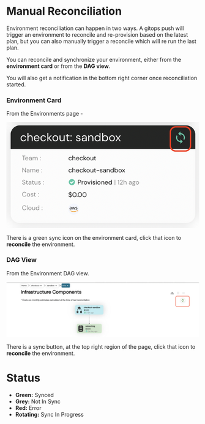 # Manual Reconciliation

Environment reconciliation can happen in two ways. A gitops push will trigger an environment to reconcile and re-provision based on the latest plan, but you can also manually trigger a reconcile which will re run the last plan.

You can reconcile and synchronize your environment, either from the **environment card** or from the **DAG view**.

You will also get a notification in the bottom right corner once reconciliation started.

### Environment Card

From the Environments page -

![dashboard-reconcile](../assets/images/environment-card-reconcile.png "dashboard-reconcile")

There is a green sync icon on the environment card, click that icon to **reconcile** the environment.

### DAG View

From the Environment DAG view.

![dag-reconcile](../assets/images/dag-reconcile.png "dag-reconcile")

There is a sync button, at the top right region of the page, click that icon to **reconcile** the environment.

# Status

* **Green:** Synced
* **Grey:** Not In Sync
* **Red:** Error
* **Rotating:** Sync In Progress
